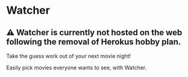 # Watcher

⚠️ Watcher is currently not hosted on the web following the removal of Herokus hobby plan.
---
Take the guess work out of your next movie night!

Easily pick movies everyone wants to see, with Watcher.
